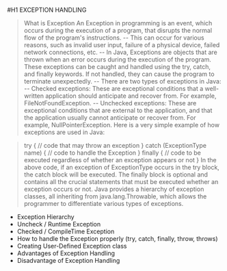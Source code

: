 #H1 EXCEPTION HANDLING

>What is Exception
An Exception in programming is an event, which occurs during the execution of a program, that disrupts the normal flow of the program's instructions.
--
This can occur for various reasons, such as invalid user input, failure of a physical device, failed network connections, etc.
--
In Java, Exceptions are objects that are thrown when an error occurs during the execution of the program. These exceptions can be caught and handled using the try, catch, and finally keywords. If not handled, they can cause the program to terminate unexpectedly.
--
There are two types of exceptions in Java:
--
Checked exceptions: These are exceptional conditions that a well-written application should anticipate and recover from. For example, FileNotFoundException.
--
Unchecked exceptions: These are exceptional conditions that are external to the application, and that the application usually cannot anticipate or recover from. For example, NullPointerException.
Here is a very simple example of how exceptions are used in Java:


>try {
// code that may throw an exception
} catch (ExceptionType name) {
// code to handle the Exception
} finally {
// code to be executed regardless of whether an exception appears or not
}
>In the above code, if an exception of ExceptionType occurs in the try block, the catch block will be executed. The finally block is optional and contains all the crucial statements that must be executed whether an exception occurs or not.
Java provides a hierarchy of exception classes, all inheriting from java.lang.Throwable, which allows the programmer to differentiate various types of exceptions.





- Exception Hierarchy
- Uncheck / Runtime Exception
- Checked / CompileTime Exception
- How to handle the Exception properly (try, catch, finally, throw, throws)
- Creating User-Defined Exception class
- Advantages of Exception Handling
- Disadvantage of Exception Handling